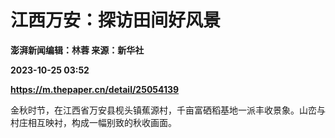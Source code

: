 # 江西万安：探访田间好风景
**澎湃新闻编辑：林蓉 来源：新华社**

**2023-10-25 03:52**

**https://m.thepaper.cn/detail/25054139**

金秋时节，在江西省万安县枧头镇蕉源村，千亩富硒稻基地一派丰收景象。山峦与村庄相互映衬，构成一幅别致的秋收画面。